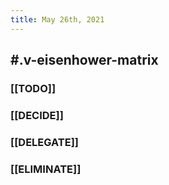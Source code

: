 ```yaml
---
title: May 26th, 2021
---
```


## #.v-eisenhower-matrix
### [[TODO]]
####
####
####
### [[DECIDE]]
####
####
####
### [[DELEGATE]]
####
####
####
### [[ELIMINATE]]
####
####
####
